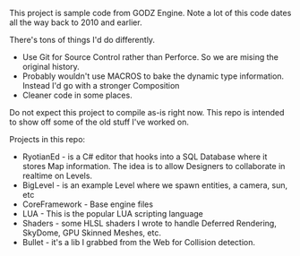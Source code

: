 This project is sample code from GODZ Engine. Note a lot of this code dates all the way back to 2010 and earlier. 

There's tons of things I'd do differently.
* Use Git for Source Control rather than Perforce. So we are mising the original history.
* Probably wouldn't use MACROS to bake the dynamic type information. Instead I'd go with a stronger Composition
* Cleaner code in some places.

Do not expect this project to compile as-is right now. This repo is intended to show off some of the old stuff I've worked on.

Projects in this repo:
* RyotianEd - is a C# editor that hooks into a SQL Database where it stores Map information. The idea is to allow Designers to collaborate in realtime on Levels.
* BigLevel - is an example Level where we spawn entities, a camera, sun, etc
* CoreFramework - Base engine files
* LUA - This is the popular LUA scripting language
* Shaders - some HLSL shaders I wrote to handle Deferred Rendering, SkyDome, GPU Skinned Meshes, etc.
* Bullet - it's a lib I grabbed from the Web for Collision detection.
